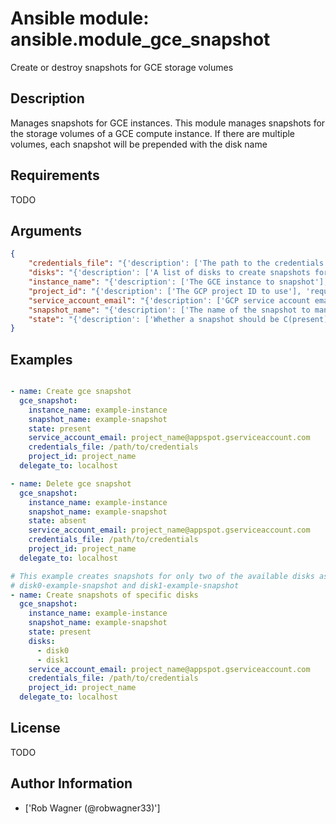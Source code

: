 # Ansible module: ansible.module_gce_snapshot


Create or destroy snapshots for GCE storage volumes

## Description

Manages snapshots for GCE instances. This module manages snapshots for the storage volumes of a GCE compute instance. If there are multiple volumes, each snapshot will be prepended with the disk name

## Requirements

TODO

## Arguments

``` json
{
    "credentials_file": "{'description': ['The path to the credentials file associated with the service account'], 'required': True}",
    "disks": "{'description': ['A list of disks to create snapshots for. If none is provided, all of the volumes will be snapshotted'], 'default': 'all', 'required': False}",
    "instance_name": "{'description': ['The GCE instance to snapshot'], 'required': True}",
    "project_id": "{'description': ['The GCP project ID to use'], 'required': True}",
    "service_account_email": "{'description': ['GCP service account email for the project where the instance resides'], 'required': True}",
    "snapshot_name": "{'description': ['The name of the snapshot to manage']}",
    "state": "{'description': ['Whether a snapshot should be C(present) or C(absent)'], 'required': False, 'default': 'present', 'choices': ['present', 'absent']}",
}
```

## Examples


``` yaml

- name: Create gce snapshot
  gce_snapshot:
    instance_name: example-instance
    snapshot_name: example-snapshot
    state: present
    service_account_email: project_name@appspot.gserviceaccount.com
    credentials_file: /path/to/credentials
    project_id: project_name
  delegate_to: localhost

- name: Delete gce snapshot
  gce_snapshot:
    instance_name: example-instance
    snapshot_name: example-snapshot
    state: absent
    service_account_email: project_name@appspot.gserviceaccount.com
    credentials_file: /path/to/credentials
    project_id: project_name
  delegate_to: localhost

# This example creates snapshots for only two of the available disks as
# disk0-example-snapshot and disk1-example-snapshot
- name: Create snapshots of specific disks
  gce_snapshot:
    instance_name: example-instance
    snapshot_name: example-snapshot
    state: present
    disks:
      - disk0
      - disk1
    service_account_email: project_name@appspot.gserviceaccount.com
    credentials_file: /path/to/credentials
    project_id: project_name
  delegate_to: localhost

```

## License

TODO

## Author Information
  - ['Rob Wagner (@robwagner33)']
